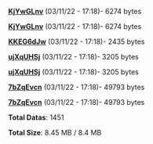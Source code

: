[**KjYwGLnv**](/data/KjYwGLnv.txt) (03/11/22 - 17:18)- 6274 bytes

[**KjYwGLnv**](/data/KjYwGLnv.txt) (03/11/22 - 17:18)- 6274 bytes

[**KKEG6dJw**](/data/KKEG6dJw.txt) (03/11/22 - 17:18)- 2435 bytes

[**ujXqUHSj**](/data/ujXqUHSj.txt) (03/11/22 - 17:18)- 3205 bytes

[**ujXqUHSj**](/data/ujXqUHSj.txt) (03/11/22 - 17:18)- 3205 bytes

[**7bZqEvcn**](/data/7bZqEvcn.txt) (03/11/22 - 17:18)- 49793 bytes

[**7bZqEvcn**](/data/7bZqEvcn.txt) (03/11/22 - 17:18)- 49793 bytes

**Total Datas**: 1451

**Total Size**: 8.45 MB / 8.4 MB